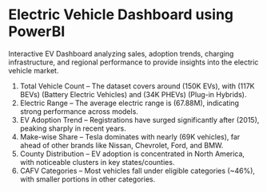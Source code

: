 # Electric Vehicle Dashboard using PowerBI
Interactive EV Dashboard analyzing sales, adoption trends, charging infrastructure, and regional performance to provide insights into the electric vehicle market.

1. Total Vehicle Count – The dataset covers around (150K EVs), with (117K BEVs) (Battery Electric Vehicles) and (34K PHEVs) (Plug-in Hybrids).
2. Electric Range – The average electric range is (67.88M), indicating strong performance across models.
3. EV Adoption Trend – Registrations have surged significantly after (2015), peaking sharply in recent years.
4. Make-wise Share – Tesla dominates with nearly (69K vehicles), far ahead of other brands like Nissan, Chevrolet, Ford, and BMW.
5. County Distribution – EV adoption is concentrated in North America, with noticeable clusters in key states/counties.
6. CAFV Categories – Most vehicles fall under eligible categories (\~46%), with smaller portions in other categories.
